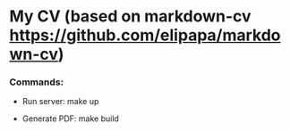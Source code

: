 # My CV (based on markdown-cv https://github.com/elipapa/markdown-cv)

### Commands:

- Run server: make up

- Generate PDF: make build
